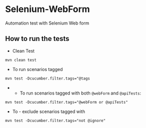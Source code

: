 # Selenium-WebForm
Automation test with Selenium Web form

## How to run the tests

* Clean Test 
```
mvn clean test
```
* To run scenarios tagged
```
mvn test -Dcucumber.filter.tags="@tags
```
* - To run scenarios tagged with both `@webForm` and `@apiTests`:
```
mvn test -Dcucumber.filter.tags="@webForm or @apiTests"
```
* To - exclude scenarios tagged with 
```
mvn test -Dcucumber.filter.tags="not @ignore"
```